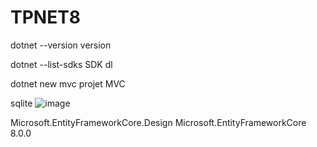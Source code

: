 # TPNET8

dotnet --version version

dotnet --list-sdks SDK dl

dotnet new mvc projet MVC

sqlite
![image](https://github.com/Paul3831/TPNET8/assets/105201941/6b93ce1d-3893-4b26-83b3-9c84634432a6)

Microsoft.EntityFrameworkCore.Design
Microsoft.EntityFrameworkCore 8.0.0

